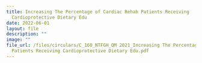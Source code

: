 ```yaml
---
title: Increasing The Percentage of Cardiac Rehab Patients Receiving
  Cardioprotective Dietary Edu
date: 2022-06-01
layout: file
description: ""
image: ""
file_url: /files/circulars/C_160_NTFGH_QM 2021_Increasing The Percentage of Cardiac Rehab
  Patients Receiving Cardioprotective Dietary Edu.pdf
---
```

